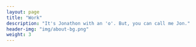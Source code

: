 ```yaml
---
layout: page
title: "Work"
description: "It's Jonathon with an 'o'. But, you can call me Jon."
header-img: "img/about-bg.png"
weight: 3
---
```

